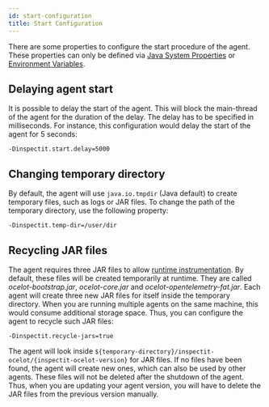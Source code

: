```yaml
---
id: start-configuration
title: Start Configuration
---
```


There are some properties to configure the start procedure of the agent. These properties can only be
defined via [Java System Properties](#java-system-properties) or [Environment Variables](#os-environment-variables).

## Delaying agent start

It is possible to delay the start of the agent. This will block the main-thread of the agent for the duration of the delay.
The delay has to be specified in milliseconds. 
For instance, this configuration would delay the start of the agent for 5 seconds:

```
-Dinspectit.start.delay=5000
```

## Changing temporary directory

By default, the agent will use ``java.io.tmpdir`` (Java default) to create temporary files, such as logs or
JAR files. To change the path of the temporary directory, use the following property:

```
-Dinspectit.temp-dir=/user/dir
```

## Recycling JAR files

The agent requires three JAR files to allow [runtime instrumentation](instrumentation/instrumentation.md).
By default, these files will be created temporarily at runtime. They are called _ocelot-bootstrap.jar_, _ocelot-core.jar_ and
_ocelot-opentelemetry-fat.jar_. 
Each agent will create three new JAR files for itself inside the temporary directory.
When you are running multiple agents on the same machine, this would consume additional storage space.
Thus, you can configure the agent to recycle such JAR files:

```
-Dinspectit.recycle-jars=true
```
The agent will look inside ``${temporary-directory}/inspectit-ocelot/{inspectit-ocelot-version}`` for JAR files.
If no files have been found, the agent will create new ones, which can also be used by other agents.
These files will not be deleted after the shutdown of the agent. Thus, when you are updating your agent version,
you will have to delete the JAR files from the previous version manually.

